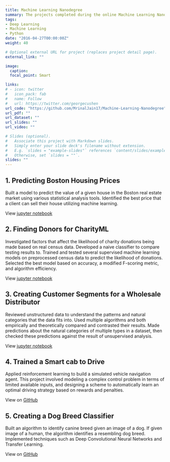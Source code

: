 ```yaml
---
title: Machine Learning Nanodegree
summary: The projects completed during the online Machine Learning Nanodegree from Udacity
tags:
- Deep Learning
- Machine Learning
- Python
date: "2016-04-27T00:00:00Z"
weight: 40

# Optional external URL for project (replaces project detail page).
external_link: ""

image:
  caption:
  focal_point: Smart

links:
# - icon: twitter
#   icon_pack: fab
#   name: Follow
#   url: https://twitter.com/georgecushen
url_code: "https://github.com/MrinalJain17/Machine-Learning-Nanodegree"
url_pdf: ""
url_dataset: ""
url_slides: ""
url_video: ""

# Slides (optional).
#   Associate this project with Markdown slides.
#   Simply enter your slide deck's filename without extension.
#   E.g. `slides = "example-slides"` references `content/slides/example-slides.md`.
#   Otherwise, set `slides = ""`.
slides: ""
---
```


## 1. Predicting Boston Housing Prices

Built a model to predict the value of a given house in the Boston real estate market using various statistical analysis tools. Identified the best price that a client can sell their house utilizing machine learning.

View [jupyter notebook](http://nbviewer.jupyter.org/github/MrinalJain17/Machine-Learning-Nanodegree/blob/master/boston_housing/boston_housing.ipynb)

## 2. Finding Donors for CharityML

Investigated factors that affect the likelihood of charity donations being made based on real census data. Developed a naive classifier to compare testing results to. Trained and tested several supervised machine learning models on preprocessed census data to predict the likelihood of donations. Selected the best model based on accuracy, a modified F-scoring metric, and algorithm efficiency.

View [jupyter notebook](http://nbviewer.jupyter.org/github/MrinalJain17/Machine-Learning-Nanodegree/blob/master/finding_donors/finding_donors.ipynb)

## 3. Creating Customer Segments for a Wholesale Distributor

Reviewed unstructured data to understand the patterns and natural categories that the data fits into. Used multiple algorithms and both empirically and theoretically compared and contrasted their results. Made predictions about the natural categories of multiple types in a dataset, then checked these predictions against the result of unsupervised analysis.

View [jupyter notebook](http://nbviewer.jupyter.org/github/MrinalJain17/Machine-Learning-Nanodegree/blob/master/customer_segments/customer_segments.ipynb)

## 4. Trained a Smart cab to Drive

Applied reinforcement learning to build a simulated vehicle navigation agent. This project involved modeling a complex control problem in terms of limited available inputs, and designing a scheme to automatically learn an optimal driving strategy based on rewards and penalties.

View on [GitHub](https://github.com/MrinalJain17/Machine-Learning-Nanodegree/tree/master/smartcab)

## 5. Creating a Dog Breed Classifier

Built an algorithm to identify canine breed given an image of a dog. If given image of a human, the algorithm identifies a resembling dog breed. Implemented techniques such as Deep Convolutional Neural Networks and Transfer Learning.

View on [GitHub](https://github.com/MrinalJain17/Machine-Learning-Nanodegree/tree/master/dog-project)